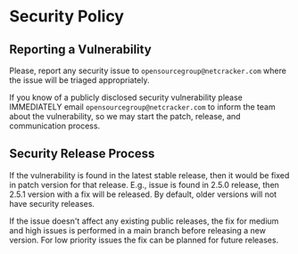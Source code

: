# Security Policy

## Reporting a Vulnerability

Please, report any security issue to `opensourcegroup@netcracker.com` where the issue will be triaged appropriately.

If you know of a publicly disclosed security vulnerability please IMMEDIATELY email `opensourcegroup@netcracker.com`
to inform the team about the vulnerability, so we may start the patch, release, and communication process.

## Security Release Process

If the vulnerability is found in the latest stable release, then it would be fixed in patch version for that release.
E.g., issue is found in 2.5.0 release, then 2.5.1 version with a fix will be released.
By default, older versions will not have security releases.

If the issue doesn't affect any existing public releases, the fix for medium and high issues is performed
in a main branch before releasing a new version. For low priority issues the fix can be planned for future releases.
